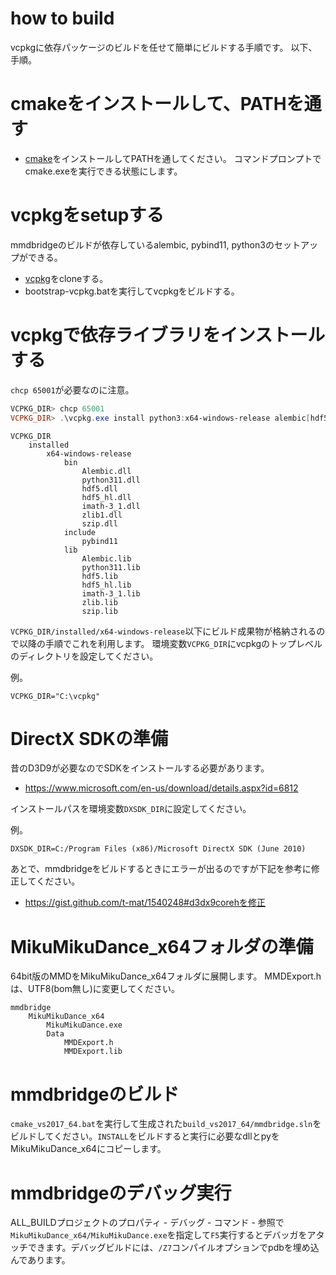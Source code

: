 # how to build
vcpkgに依存パッケージのビルドを任せて簡単にビルドする手順です。
以下、手順。

# cmakeをインストールして、PATHを通す
* [cmake](https://cmake.org/download/)をインストールしてPATHを通してください。
コマンドプロンプトでcmake.exeを実行できる状態にします。

# vcpkgをsetupする

mmdbridgeのビルドが依存しているalembic, pybind11, python3のセットアップができる。

* [vcpkg](https://github.com/Microsoft/vcpkg)をcloneする。
* bootstrap-vcpkg.batを実行してvcpkgをビルドする。

# vcpkgで依存ライブラリをインストールする

``chcp 65001``が必要なのに注意。

```powershell
VCPKG_DIR> chcp 65001
VCPKG_DIR> .\vcpkg.exe install python3:x64-windows-release alembic[hdf5]:x64-windows-release pybind11:x64-windows-release
```

```
VCPKG_DIR
    installed
        x64-windows-release
            bin
                Alembic.dll
                python311.dll
                hdf5.dll
                hdf5_hl.dll
                imath-3_1.dll
                zlib1.dll
                szip.dll
            include
                pybind11
            lib
                Alembic.lib
                python311.lib
                hdf5.lib
                hdf5_hl.lib
                imath-3_1.lib
                zlib.lib
                szip.lib
```

``VCPKG_DIR/installed/x64-windows-release``以下にビルド成果物が格納されるので以降の手順でこれを利用します。
環境変数``VCPKG_DIR``にvcpkgのトップレベルのディレクトリを設定してください。

例。

```
VCPKG_DIR="C:\vcpkg"
```

# DirectX SDKの準備
昔のD3D9が必要なのでSDKをインストールする必要があります。

* https://www.microsoft.com/en-us/download/details.aspx?id=6812

インストールパスを環境変数``DXSDK_DIR``に設定してください。

例。

```
DXSDK_DIR=C:/Program Files (x86)/Microsoft DirectX SDK (June 2010)
```

あとで、mmdbridgeをビルドするときにエラーが出るのですが下記を参考に修正してください。

* https://gist.github.com/t-mat/1540248#d3dx9corehを修正

# MikuMikuDance_x64フォルダの準備
64bit版のMMDをMikuMikuDance_x64フォルダに展開します。
MMDExport.hは、UTF8(bom無し)に変更してください。

```
mmdbridge
    MikuMikuDance_x64
        MikuMikuDance.exe
        Data
            MMDExport.h
            MMDExport.lib
```

# mmdbridgeのビルド
``cmake_vs2017_64.bat``を実行して生成された``build_vs2017_64/mmdbridge.sln``をビルドしてください。``INSTALL``をビルドすると実行に必要なdllとpyをMikuMikuDance_x64にコピーします。

# mmdbridgeのデバッグ実行
ALL_BUILDプロジェクトのプロパティ - デバッグ - コマンド - 参照で``MikuMikuDance_x64/MikuMikuDance.exe``を指定して``F5``実行するとデバッガをアタッチできます。デバッグビルドには、``/Z7``コンパイルオプションでpdbを埋め込んであります。

